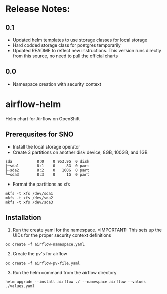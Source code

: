 # Release Notes:
## 0.1
- Updated helm templates to use storage classes for local storage
- Hard codded storage class for postgres temporarily
- Updated README to reflect new instructions. This version runs directly from this source, no need to pull the official charts

## 0.0
- Namespace creation with security context

# airflow-helm
Helm chart for Airflow on OpenShift

## Prerequsites for SNO
- Install the local storage operator
- Create 3 partitions on another disk device, 8GB, 100GB, and 1GB
```
sda           8:0    0 953.9G  0 disk 
├─sda1        8:1    0     8G  0 part
├─sda2        8:2    0   100G  0 part
└─sda3        8:3    0     1G  0 part
```
- Format the partitions as xfs
```
mkfs -t xfs /dev/sda1
mkfs -t xfs /dev/sda2
mkfs -t xfs /dev/sda3
```


## Installation
1. Run the create yaml for the namespace. *IMPORTANT: This sets up the UIDs for the proper security context definitions
```
oc create -f airflow-namespace.yaml
```
2. Create the pv's for airflow
```
oc create -f airflow-pv-file.yaml
```
3. Run the helm command from the airflow directory
```
helm upgrade --install airflow ./ --namespace airflow --values ./values.yaml
```


